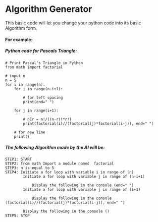
# Algorithm Generator

This basic code will let you change your python code into its basic Algorithm form.

#### For example:
##### Python code for Pascals Triangle:


```
# Print Pascal's Triangle in Python
from math import factorial
 
# input n
n = 5
for i in range(n):
    for j in range(n-i+1):
 
        # for left spacing
        print(end=" ")
 
    for j in range(i+1):
 
        # nCr = n!/((n-r)!*r!)
        print(factorial(i)//(factorial(j)*factorial(i-j)), end=" ")
 
    # for new line
    print()
```
##### The following Algorithm made by the AI will be:
```
STEP1: START
STEP2: from math Import a module named  factorial
STEP3: n is equal to 5
STEP4: Initiate a for loop with variable i in range of (n)
	    Initiate a for loop with variable j in range of (n-i+1)
	        
	        Display the following in the console (end=" ")
	    Initiate a for loop with variable j in range of (i+1)
	        
	        Display the following in the console (factorial(i)//(factorial(j)*factorial(i-j)), end=" ")
	    
	    Display the following in the console ()
STEP5: STOP
```